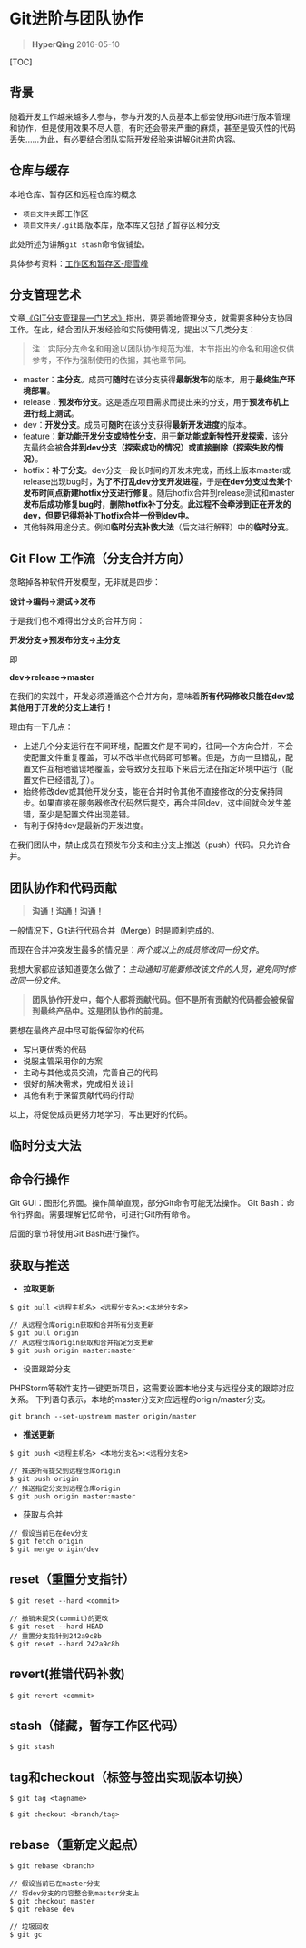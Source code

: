 # Git进阶与团队协作

>**HyperQing** 2016-05-10

[TOC]

## 背景

随着开发工作越来越多人参与，参与开发的人员基本上都会使用Git进行版本管理和协作，但是使用效果不尽人意，有时还会带来严重的麻烦，甚至是毁灭性的代码丢失……为此，有必要结合团队实际开发经验来讲解Git进阶内容。

## 仓库与缓存

本地仓库、暂存区和远程仓库的概念

+ `项目文件夹`即工作区
+ `项目文件夹/.git`即版本库，版本库又包括了暂存区和分支

此处所述为讲解`git stash`命令做铺垫。

具体参考资料：[工作区和暂存区-廖雪峰](http://www.liaoxuefeng.com/wiki/0013739516305929606dd18361248578c67b8067c8c017b000/0013745374151782eb658c5a5ca454eaa451661275886c6000)

## 分支管理艺术

文章[《GIT分支管理是一门艺术》](http://kb.cnblogs.com/page/132209/)指出，要妥善地管理分支，就需要多种分支协同工作。在此，结合团队开发经验和实际使用情况，提出以下几类分支：

>注：实际分支命名和用途以团队协作规范为准，本节指出的命名和用途仅供参考，不作为强制使用的依据，其他章节同。

- master：**主分支**。成员可**随时**在该分支获得**最新发布**的版本，用于**最终生产环境部署**。
- release：**预发布分支**。这是适应项目需求而提出来的分支，用于**预发布机上进行线上测试**。
- dev：**开发分支**。成员可**随时**在该分支获得**最新开发进度**的版本。
- feature：**新功能开发分支或特性分支**，用于**新功能或新特性开发探索**，该分支最终会被**合并到dev分支（探索成功的情况）**或**直接删除（探索失败的情况）**。
- hotfix：**补丁分支**。dev分支一段长时间的开发未完成，而线上版本master或release出现bug时，**为了不打乱dev分支开发进程**，于是**在dev分支过去某个发布时间点新建hotfix分支进行修复**。随后hotfix合并到release测试和master**发布后成功修复bug时，删除hotfix补丁分支**。**此过程不会牵涉到正在开发的dev，但要记得将补丁hotfix合并一份到dev中。**
- 其他特殊用途分支。例如**临时分支补救大法**（后文进行解释）中的**临时分支**。

## Git Flow 工作流（分支合并方向）

忽略掉各种软件开发模型，无非就是四步：

**设计->编码->测试->发布**

于是我们也不难得出分支的合并方向：

**开发分支->预发布分支->主分支**

即

**dev->release->master**

在我们的实践中，开发必须遵循这个合并方向，意味着**所有代码修改只能在dev或其他用于开发的分支上进行！**

理由有一下几点：

- 上述几个分支运行在不同环境，配置文件是不同的，往同一个方向合并，不会使配置文件重复覆盖，可以不改半点代码即可部署。但是，方向一旦错乱，配置文件互相地错误地覆盖，会导致分支拉取下来后无法在指定环境中运行（配置文件已经错乱了）。
- 始终修改dev或其他开发分支，能在合并时令其他不直接修改的分支保持同步。如果直接在服务器修改代码然后提交，再合并回dev，这中间就会发生差错，至少是配置文件出现差错。
- 有利于保持dev是最新的开发进度。

在我们团队中，禁止成员在预发布分支和主分支上推送（push）代码。只允许合并。

## 团队协作和代码贡献

>**沟通！沟通！沟通！**

一般情况下，Git进行代码合并（Merge）时是顺利完成的。

而现在合并冲突发生最多的情况是：*两个或以上的成员修改同一份文件*。

我想大家都应该知道要怎么做了：*主动通知可能要修改该文件的人员，避免同时修改同一份文件*。


>**团队协作开发中，每个人都将贡献代码。但不是所有贡献的代码都会被保留到最终产品中。这是团队协作的前提。**

要想在最终产品中尽可能保留你的代码

- 写出更优秀的代码
- 说服主管采用你的方案
- 主动与其他成员交流，完善自己的代码
- 很好的解决需求，完成相关设计
- 其他有利于保留贡献代码的行动

以上，将促使成员更努力地学习，写出更好的代码。

## 临时分支大法

## 命令行操作

Git GUI：图形化界面。操作简单直观，部分Git命令可能无法操作。
Git Bash：命令行界面。需要理解记忆命令，可进行Git所有命令。

后面的章节将使用Git Bash进行操作。

## 获取与推送

- **拉取更新**
```
$ git pull <远程主机名> <远程分支名>:<本地分支名>
```
```
// 从远程仓库origin获取和合并所有分支更新
$ git pull origin
// 从远程仓库origin获取和合并指定分支更新
$ git push origin master:master
```

- 设置跟踪分支

PHPStorm等软件支持一键更新项目，这需要设置本地分支与远程分支的跟踪对应关系。
下列语句表示，本地的master分支对应远程的origin/master分支。
```
git branch --set-upstream master origin/master
```

- **推送更新**
```
$ git push <远程主机名> <本地分支名>:<远程分支名>
```
```
// 推送所有提交到远程仓库origin
$ git push origin
// 推送指定分支到远程仓库origin
$ git push origin master:master
```
- 获取与合并
```
// 假设当前已在dev分支
$ git fetch origin
$ git merge origin/dev
```

## reset（重置分支指针）
```
$ git reset --hard <commit>
```
```
// 撤销未提交(commit)的更改
$ git reset --hard HEAD
// 重置分支指针到242a9c8b
$ git reset --hard 242a9c8b
```

## revert(推错代码补救)
```
$ git revert <commit>
```

## stash（储藏，暂存工作区代码）
```
$ git stash
```


## tag和checkout（标签与签出实现版本切换）
```
$ git tag <tagname>
```
```
$ git checkout <branch/tag>
```

## rebase（重新定义起点）
```
$ git rebase <branch>
```
```
// 假设当前已在master分支
// 将dev分支的内容整合到master分支上
$ git checkout master
$ git rebase dev
```
```
// 垃圾回收
$ git gc
```